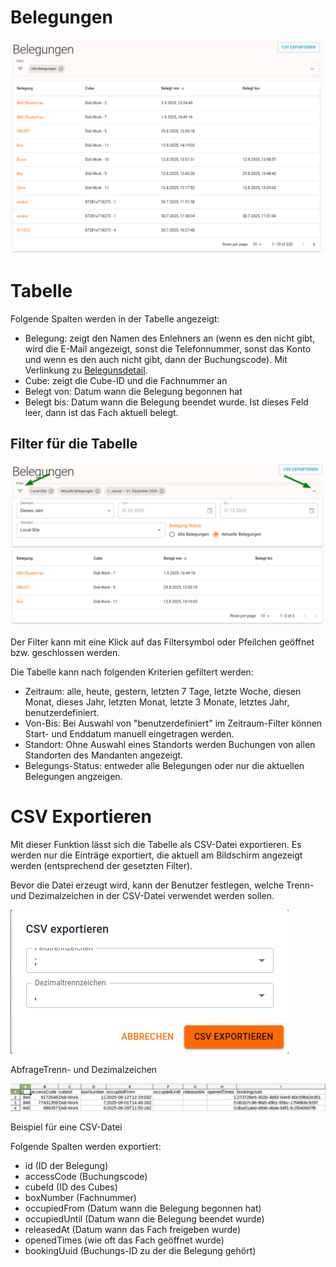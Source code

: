 # Belegungen

![grafik.png](assets/belegungen/grafik.png)

# Tabelle

Folgende Spalten werden in der Tabelle angezeigt:

- Belegung: zeigt den Namen des Enlehners an (wenn es den nicht gibt, wird die E-Mail angezeigt, sonst die Telefonnummer, sonst das Konto und wenn es den auch nicht gibt, dann der Buchungscode). Mit Verlinkung zu [Belegunsdetail](https://www.notion.so/Belegung-Detail-262add09e873804ba051d5a231f1fd02?pvs=21).
- Cube: zeigt die Cube-ID und die Fachnummer an
- Belegt von: Datum wann die Belegung begonnen hat
- Belegt bis: Datum wann die Belegung beendet wurde. Ist dieses Feld leer, dann ist das Fach aktuell belegt.

## Filter für die Tabelle

![grafik.png](assets/belegungen/grafik%201.png)

Der Filter kann mit eine Klick auf das Filtersymbol oder Pfeilchen geöffnet bzw. geschlossen  werden.

Die Tabelle kann nach folgenden Kriterien gefiltert werden:

- Zeitraum: alle, heute, gestern, letzten 7 Tage, letzte Woche, diesen Monat, dieses Jahr, letzten Monat, letzte 3 Monate, letztes Jahr, benutzerdefiniert.
- Von-Bis: Bei Auswahl von "benutzerdefiniert" im Zeitraum-Filter können Start- und Enddatum manuell eingetragen werden.
- Standort: Ohne Auswahl eines Standorts werden Buchungen von allen Standorten des Mandanten angezeigt.
- Belegungs-Status: entweder alle Belegungen oder nur die aktuellen Belegungen angzeigen.

# CSV Exportieren

Mit dieser Funktion lässt sich die Tabelle als CSV-Datei exportieren. Es werden nur die Einträge exportiert, die aktuell am Bildschirm angezeigt werden (entsprechend der gesetzten Filter).

Bevor die Datei erzeugt wird, kann der Benutzer festlegen, welche Trenn- und Dezimalzeichen in der CSV-Datei verwendet werden sollen.

![AbfrageTrenn- und Dezimalzeichen](assets/belegungen/grafik_syncblock.png)

AbfrageTrenn- und Dezimalzeichen

![Beispiel für eine CSV-Datei](assets/belegungen/grafik%202.png)

Beispiel für eine CSV-Datei

Folgende Spalten werden exportiert:

- id (ID der Belegung)
- accessCode (Buchungscode)
- cubeId (ID des Cubes)
- boxNumber (Fachnummer)
- occupiedFrom (Datum wann die Belegung begonnen hat)
- occupiedUntil (Datum wann die Belegung beendet wurde)
- releasedAt (Datum wann das Fach freigeben wurde)
- openedTimes (wie oft das Fach geöffnet wurde)
- bookingUuid (Buchungs-ID zu der die Belegung gehört)